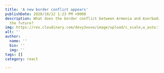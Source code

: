 ```yaml
---
title: 'A new border conflict appears'
publishDate: 2020/10/12 1:23 PM +0000
description: What does the border conflict between Armenia and Azerbadzjan mean for
  the future?
img: https://res.cloudinary.com/devy3xovo/image/upload/c_scale,w_auto:100,dpr_auto/v1603049459/climatecascades/nepal1_cmcfjo.jpg
alt: ''
author:
  name: ''
  bio: ''
  img: ''
tags: []
category: react

---
```

